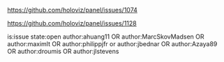 
https://github.com/holoviz/panel/issues/1074

https://github.com/holoviz/panel/issues/1128

is:issue state:open author:ahuang11 OR author:MarcSkovMadsen OR author:maximlt OR author:philippjfr or author:jbednar OR author:Azaya89 OR author:droumis OR author:jlstevens 
